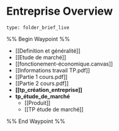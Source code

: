 # Entreprise Overview
 
```ccard
type: folder_brief_live
```
 
%% Begin Waypoint %%
- [[Definition et généralité]]
- [[Etude de marché]]
- [[fonctionement-économique.canvas]]
- [[Informations travail TP.pdf]]
- [[Partie 1 cours.pdf]]
- [[Partie 2 cours.pdf]]
- **[[tp_création_entreprise]]**
- **tp_étude_de_marché**
	- [[Produit]]
	- [[TP étude de marché]]

%% End Waypoint %%
